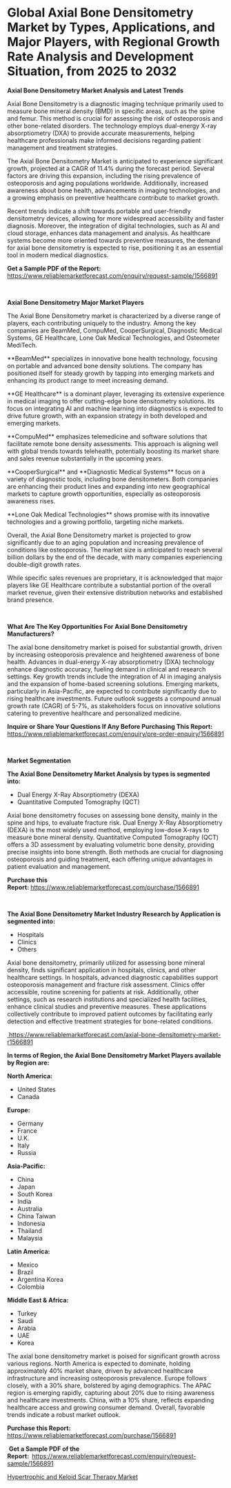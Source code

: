 <p><h1>Global Axial Bone Densitometry Market by Types, Applications, and Major Players, with Regional Growth Rate Analysis and Development Situation, from 2025 to 2032</h1></p><p><strong>Axial Bone Densitometry Market Analysis and Latest Trends</strong></p>
<p><p>Axial Bone Densitometry is a diagnostic imaging technique primarily used to measure bone mineral density (BMD) in specific areas, such as the spine and femur. This method is crucial for assessing the risk of osteoporosis and other bone-related disorders. The technology employs dual-energy X-ray absorptiometry (DXA) to provide accurate measurements, helping healthcare professionals make informed decisions regarding patient management and treatment strategies. </p><p>The Axial Bone Densitometry Market is anticipated to experience significant growth, projected at a CAGR of 11.4% during the forecast period. Several factors are driving this expansion, including the rising prevalence of osteoporosis and aging populations worldwide. Additionally, increased awareness about bone health, advancements in imaging technologies, and a growing emphasis on preventive healthcare contribute to market growth. </p><p>Recent trends indicate a shift towards portable and user-friendly densitometry devices, allowing for more widespread accessibility and faster diagnosis. Moreover, the integration of digital technologies, such as AI and cloud storage, enhances data management and analysis. As healthcare systems become more oriented towards preventive measures, the demand for axial bone densitometry is expected to rise, positioning it as an essential tool in modern medical diagnostics.</p></p>
<p><strong>Get a Sample PDF of the Report:&nbsp;</strong> <a href="https://www.reliablemarketforecast.com/enquiry/request-sample/1566891?utm_campaign=2458&utm_medium=2&utm_source=Github&utm_content=ia&utm_term=22032025&utm_id=axial-bone-densitometry">https://www.reliablemarketforecast.com/enquiry/request-sample/1566891</a></p>
<p>&nbsp;</p>
<p><strong>Axial Bone Densitometry Major Market Players</strong></p>
<p><p>The Axial Bone Densitometry market is characterized by a diverse range of players, each contributing uniquely to the industry. Among the key companies are BeamMed, CompuMed, CooperSurgical, Diagnostic Medical Systems, GE Healthcare, Lone Oak Medical Technologies, and Osteometer MediTech. </p><p>**BeamMed** specializes in innovative bone health technology, focusing on portable and advanced bone density solutions. The company has positioned itself for steady growth by tapping into emerging markets and enhancing its product range to meet increasing demand.</p><p>**GE Healthcare** is a dominant player, leveraging its extensive experience in medical imaging to offer cutting-edge bone densitometry solutions. Its focus on integrating AI and machine learning into diagnostics is expected to drive future growth, with an expansion strategy in both developed and emerging markets.</p><p>**CompuMed** emphasizes telemedicine and software solutions that facilitate remote bone density assessments. This approach is aligning well with global trends towards telehealth, potentially boosting its market share and sales revenue substantially in the upcoming years.</p><p>**CooperSurgical** and **Diagnostic Medical Systems** focus on a variety of diagnostic tools, including bone densitometers. Both companies are enhancing their product lines and expanding into new geographical markets to capture growth opportunities, especially as osteoporosis awareness rises.</p><p>**Lone Oak Medical Technologies** shows promise with its innovative technologies and a growing portfolio, targeting niche markets.</p><p>Overall, the Axial Bone Densitometry market is projected to grow significantly due to an aging population and increasing prevalence of conditions like osteoporosis. The market size is anticipated to reach several billion dollars by the end of the decade, with many companies experiencing double-digit growth rates.</p><p>While specific sales revenues are proprietary, it is acknowledged that major players like GE Healthcare contribute a substantial portion of the overall market revenue, given their extensive distribution networks and established brand presence.</p></p>
<p>&nbsp;</p>
<p><strong>What Are The Key Opportunities For Axial Bone Densitometry Manufacturers?</strong></p>
<p><p>The axial bone densitometry market is poised for substantial growth, driven by increasing osteoporosis prevalence and heightened awareness of bone health. Advances in dual-energy X-ray absorptiometry (DXA) technology enhance diagnostic accuracy, fueling demand in clinical and research settings. Key growth trends include the integration of AI in imaging analysis and the expansion of home-based screening solutions. Emerging markets, particularly in Asia-Pacific, are expected to contribute significantly due to rising healthcare investments. Future outlook suggests a compound annual growth rate (CAGR) of 5-7%, as stakeholders focus on innovative solutions catering to preventive healthcare and personalized medicine.</p></p>
<p><strong>Inquire or Share Your Questions If Any Before Purchasing This Report:</strong> <a href="https://www.reliablemarketforecast.com/enquiry/pre-order-enquiry/1566891?utm_campaign=2458&utm_medium=2&utm_source=Github&utm_content=ia&utm_term=22032025&utm_id=axial-bone-densitometry">https://www.reliablemarketforecast.com/enquiry/pre-order-enquiry/1566891</a></p>
<p>&nbsp;</p>
<p><strong>Market Segmentation</strong></p>
<p><strong>The Axial Bone Densitometry Market Analysis by types is segmented into:</strong></p>
<p><ul><li>Dual Energy X-Ray Absorptiometry (DEXA)</li><li>Quantitative Computed Tomography (QCT)</li></ul></p>
<p><p>Axial bone densitometry focuses on assessing bone density, mainly in the spine and hips, to evaluate fracture risk. Dual Energy X-Ray Absorptiometry (DEXA) is the most widely used method, employing low-dose X-rays to measure bone mineral density. Quantitative Computed Tomography (QCT) offers a 3D assessment by evaluating volumetric bone density, providing precise insights into bone strength. Both methods are crucial for diagnosing osteoporosis and guiding treatment, each offering unique advantages in patient evaluation and management.</p></p>
<p><strong>Purchase this Report:&nbsp;</strong><a href="https://www.reliablemarketforecast.com/purchase/1566891?utm_campaign=2458&utm_medium=2&utm_source=Github&utm_content=ia&utm_term=22032025&utm_id=axial-bone-densitometry">https://www.reliablemarketforecast.com/purchase/1566891</a></p>
<p>&nbsp;</p>
<p><strong>The Axial Bone Densitometry Market Industry Research by Application is segmented into:</strong></p>
<p><ul><li>Hospitals</li><li>Clinics</li><li>Others</li></ul></p>
<p><p>Axial bone densitometry, primarily utilized for assessing bone mineral density, finds significant application in hospitals, clinics, and other healthcare settings. In hospitals, advanced diagnostic capabilities support osteoporosis management and fracture risk assessment. Clinics offer accessible, routine screening for patients at risk. Additionally, other settings, such as research institutions and specialized health facilities, enhance clinical studies and preventive measures. These applications collectively contribute to improved patient outcomes by facilitating early detection and effective treatment strategies for bone-related conditions.</p></p>
<p><a href="https://www.reliablemarketforecast.com/axial-bone-densitometry-market-r1566891?utm_campaign=2458&utm_medium=2&utm_source=Github&utm_content=ia&utm_term=22032025&utm_id=axial-bone-densitometry">&nbsp;https://www.reliablemarketforecast.com/axial-bone-densitometry-market-r1566891</a></p>
<p><strong>In terms of Region, the Axial Bone Densitometry Market Players available by Region are:</strong></p>
<p>
    <p> <strong> North America: </strong>
        <ul>
            <li>United States</li>
            <li>Canada</li>
        </ul>
        </p> 
    <p> <strong> Europe: </strong>
        <ul>
            <li>Germany</li>
            <li>France</li>
            <li>U.K.</li>
            <li>Italy</li>
            <li>Russia</li>
        </ul>
        </p> 
    <p> <strong> Asia-Pacific: </strong>
        <ul>
            <li>China</li>
            <li>Japan</li>
            <li>South Korea</li>
            <li>India</li>
            <li>Australia</li>
            <li>China Taiwan</li>
            <li>Indonesia</li>
            <li>Thailand</li>
            <li>Malaysia</li>
        </ul>
        </p> 
    <p> <strong> Latin America: </strong>
        <ul>
            <li>Mexico</li>
            <li>Brazil</li>
            <li>Argentina Korea</li>
            <li>Colombia</li>
        </ul>
        </p> 
    <p> <strong> Middle East & Africa: </strong>
        <ul>
            <li>Turkey</li>
            <li>Saudi</li>
            <li>Arabia</li>
            <li>UAE</li>
            <li>Korea</li>
        </ul>
    </p>
    </p>
<p><p>The axial bone densitometry market is poised for significant growth across various regions. North America is expected to dominate, holding approximately 40% market share, driven by advanced healthcare infrastructure and increasing osteoporosis prevalence. Europe follows closely, with a 30% share, bolstered by aging demographics. The APAC region is emerging rapidly, capturing about 20% due to rising awareness and healthcare investments. China, with a 10% share, reflects expanding healthcare access and growing consumer demand. Overall, favorable trends indicate a robust market outlook.</p></p>
<p><strong>Purchase this Report: </strong><a href="https://www.reliablemarketforecast.com/purchase/1566891?utm_campaign=2458&utm_medium=2&utm_source=Github&utm_content=ia&utm_term=22032025&utm_id=axial-bone-densitometry">https://www.reliablemarketforecast.com/purchase/1566891</a></p>
<p>&nbsp;<strong>Get a Sample PDF of the Report:&nbsp;&nbsp;</strong><a href="https://www.reliablemarketforecast.com/enquiry/request-sample/1566891?utm_campaign=2458&utm_medium=2&utm_source=Github&utm_content=ia&utm_term=22032025&utm_id=axial-bone-densitometry">https://www.reliablemarketforecast.com/enquiry/request-sample/1566891</a></p>
<p><strong></strong></p>
<p><p><a href="https://github.com/maclarensidney/Market-Research-Report-List-1/blob/main/hypertrophic-and-keloid-scar-therapy-market.md?utm_campaign=2458&utm_medium=2&utm_source=Github&utm_content=ia&utm_term=22032025&utm_id=axial-bone-densitometry">Hypertrophic and Keloid Scar Therapy Market</a></p></p>